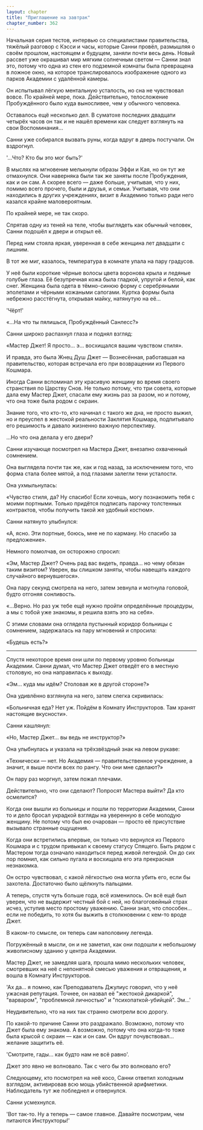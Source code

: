 ```yaml
---
layout: chapter
title: "Приглашение на завтрак"
chapter_number: 362
---
```


Начальная серия тестов, интервью со специалистами правительства, тяжёлый разговор с Кэсси и часы, которые Санни провёл, размышляя о своём прошлом, настоящем и будущем, заняли почти весь день. Новый рассвет уже окрашивал мир мягким солнечным светом — Санни знал это, потому что одна из стен его подземной комнаты была превращена в ложное окно, на которое транслировалось изображение одного из парков Академии с удалённой камеры.

Он испытывал лёгкую ментальную усталость, но сна не чувствовал вовсе. По крайней мере, пока. Действительно, телосложение Пробуждённого было куда выносливее, чем у обычного человека.

Оставалось ещё несколько дел. В суматохе последних двадцати четырёх часов он так и не нашёл времени как следует взглянуть на свои Воспоминания…

Санни уже собирался вызвать руны, когда вдруг в дверь постучали. Он вздрогнул.

'…Что? Кто бы это мог быть?'

В мыслях на мгновение мелькнули образы Эффи и Кая, но он тут же отмахнулся. Они наверняка были так же заняты после Пробуждения, как и он сам. А скорее всего — даже больше, учитывая, что у них, помимо всего прочего, были и друзья, и семьи. Учитывая, что они находились в других учреждениях, визит в Академию только ради него казался крайне маловероятным.

По крайней мере, не так скоро.

Спрятав одну из теней на теле, чтобы выглядеть как обычный человек, Санни подошёл к двери и открыл её.

Перед ним стояла яркая, уверенная в себе женщина лет двадцати с лишним.

В тот же миг, казалось, температура в комнате упала на пару градусов.

У неё были короткие чёрные волосы цвета воронова крыла и ледяные голубые глаза. Её безупречная кожа была гладкой, упругой и белой, как снег. Женщина была одета в тёмно-синюю форму с серебряными эполетами и чёрными кожаными сапогами. Куртка формы была небрежно расстёгнута, открывая майку, натянутую на её…

'Чёрт!'

«…На что ты пялишься, Пробуждённый Санлесс?»

Санни широко распахнул глаза и поднял взгляд:

«Мастер Джет! Я просто… э… восхищался вашим чувством стиля».

И правда, это была Жнец Душ Джет — Вознесённая, работавшая на правительство, которая встречала его при возвращении из Первого Кошмара.

Иногда Санни вспоминал эту красивую женщину во время своего странствия по Царству Снов. Не только потому, что три совета, которые дала ему Мастер Джет, спасали ему жизнь раз за разом, но и потому, что она тоже была родом с окраин.

Знание того, что кто-то, кто начинал с такого же дна, не просто выжил, но и преуспел в жестокой реальности Заклятия Кошмара, подпитывало его решимость и давало жизненно важную перспективу.

…Но что она делала у его двери?

Санни изучающе посмотрел на Мастера Джет, внезапно охваченный сомнением.

Она выглядела почти так же, как и год назад, за исключением того, что форма стала более мятой, а под глазами залегли тени усталости.

Она ухмыльнулась:

«Чувство стиля, да? Ну спасибо! Если хочешь, могу познакомить тебя с моими портными. Только придётся подписать парочку толстенных контрактов, чтобы получить такой же удобный костюм».

Санни натянуто улыбнулся:

«А, ясно. Эти портные, боюсь, мне не по карману. Но спасибо за предложение».

Немного помолчав, он осторожно спросил:

«Эм, Мастер Джет? Очень рад вас видеть, правда… но чему обязан таким визитом? Уверен, вы слишком заняты, чтобы навещать каждого случайного вернувшегося».

Она пару секунд смотрела на него, затем зевнула и мотнула головой, будто отгоняя сонливость.

«…Верно. Но раз уж тебе ещё нужно пройти определённые процедуры, а мы с тобой уже знакомы, я решила взять это на себя».

С этими словами она оглядела пустынный коридор больницы с сомнением, задержалась на пару мгновений и спросила:

«Будешь есть?»

***

Спустя некоторое время они шли по первому уровню больницы Академии. Санни думал, что Мастер Джет отведёт его в местную столовую, но она направилась к выходу.

«Эм… куда мы идём? Столовая же в другой стороне?»

Она удивлённо взглянула на него, затем слегка скривилась:

«Больничная еда? Нет уж. Пойдём в Комнату Инструкторов. Там хранят настоящие вкусности».

Санни кашлянул:

«Но, Мастер Джет… вы ведь не инструктор?»

Она улыбнулась и указала на трёхзвёздный знак на левом рукаве:

«Технически — нет. Но Академия — правительственное учреждение, а значит, я выше почти всех по рангу. Что они мне сделают?»

Он пару раз моргнул, затем пожал плечами.

Действительно, что они сделают? Попросят Мастера выйти? Да кто осмелится?

Когда они вышли из больницы и пошли по территории Академии, Санни то и дело бросал украдкой взгляды на уверенную в себе молодую женщину. Не потому что был ею очарован — просто её присутствие вызывало странные ощущения.

Когда они встретились впервые, он только что вернулся из Первого Кошмара и с трудом привыкал к своему статусу Спящего. Быть рядом с Мастером тогда означало находиться перед живой легендой. Он до сих пор помнил, как сильно пугала и восхищала его эта прекрасная незнакомка.

Он остро чувствовал, с какой лёгкостью она могла убить его, если бы захотела. Достаточно было щёлкнуть пальцами.

А теперь, спустя чуть больше года, всё изменилось. Он всё ещё был уверен, что не выдержит честный бой с ней, но благоговейный страх исчез, уступив место простому уважению. Санни знал, что способен… если не победить, то хотя бы выжить в столкновении с кем-то вроде Джет.

В каком-то смысле, он теперь сам наполовину легенда.

Погружённый в мысли, он и не заметил, как они подошли к небольшому живописному зданию у центра Академии.

Мастер Джет, не замедляя шага, прошла мимо нескольких человек, смотревших на неё с непонятной смесью уважения и отвращения, и вошла в Комнату Инструкторов.

'Ах да… я помню, как Преподаватель Джулиус говорил, что у неё ужасная репутация. Точнее, он назвал её "жестокой дикаркой", "варваром", "проблемной личностью" и "психопаткой-убийцей". Эм…'

Неудивительно, что на них так странно смотрели всю дорогу.

По какой-то причине Санни это раздражало. Возможно, потому что Джет была ему знакома. А возможно, потому что она когда-то тоже была крысой с окраин — как и он сам. Он вдруг почувствовал… желание защитить её.

'Смотрите, гады… как будто нам не всё равно'.

Джет это явно не волновало. Так с чего бы это волновало его?

Следующему, кто посмотрел на неё косо, Санни ответил холодным взглядом, активировав всю мощь убийственной арифметики. Наблюдатель тут же побледнел и отвернулся.

Санни усмехнулся.

'Вот так-то. Ну а теперь — самое главное. Давайте посмотрим, чем питаются Инструкторы!'